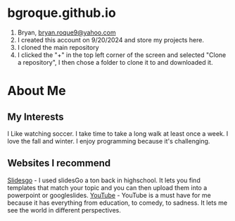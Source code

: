 # bgroque.github.io
1. Bryan, bryan.roque9@yahoo.com
2. I created this account on 9/20/2024 and store my projects here.
3. I cloned the main repository
4. I clicked the "+" in the top left corner of the screen and selected "Clone a repository", I then chose a folder to clone it to and downloaded it.


# About Me

## My Interests
I Like watching soccer.
I take time to take a long walk at least once a week.
I love the fall and winter.
I enjoy programming because it's challenging.

## Websites I recommend
[Slidesgo](https://www.slidesgo.com) - I used slidesGo a ton back in highschool. It lets you find templates that match your topic and you can then upload them into a powerpoint or googleslides.
[YouTube](https://www.youtube.com) - YouTube is a must have for me because it has everything from education, to comedy, to sadness. It lets me see the world in different perspectives.
